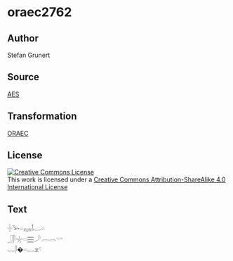 # oraec2762

## Author

Stefan Grunert

## Source

[AES](https://github.com/simondschweitzer/aes)

## Transformation

[ORAEC](https://oraec.github.io/)

## License

<a rel="license" href="http://creativecommons.org/licenses/by-sa/4.0/"><img alt="Creative Commons License" style="border-width:0" src="https://i.creativecommons.org/l/by-sa/4.0/88x31.png" /></a><br />This work is licensed under a <a rel="license" href="http://creativecommons.org/licenses/by-sa/4.0/">Creative Commons Attribution-ShareAlike 4.0 International License</a>

## Text

𓏶𓅨𓏏𓈐𓄤𓂋𓏏<br>
𓃀𓋴𓇼𓏏𓈗𓌳𓐙𓂋𓎡<br>
𓂋𓋴�𓏏𓂋𓁷𓍢<br>
